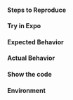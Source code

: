<!-- To get faster and relevant feedback on your issue please provide the following info -->

#### Steps to Reproduce

<!--
  1. Describe steps
  2. to reproduce
  3. the issue
-->

#### Try in Expo

<!--
  Try to reproduce the issue in isolated environment.
  Use this Expo snack as template: https://snack.expo.io/@vitalets/extended-stylesheet-simple
  If issue reproduced in Expo share the link here.
-->

#### Expected Behavior

<!-- Write what you thought would happen. -->

#### Actual Behavior

<!-- Write what happened. Include screenshots if needed. -->

#### Show the code

<!-- If possible show the code where stylessheets are created, built and used. -->

#### Environment

<!-- Run `react-native info` in your terminal and paste its contents here. -->
